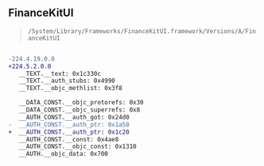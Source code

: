 ## FinanceKitUI

> `/System/Library/Frameworks/FinanceKitUI.framework/Versions/A/FinanceKitUI`

```diff

-224.4.19.0.0
+224.5.2.0.0
   __TEXT.__text: 0x1c330c
   __TEXT.__auth_stubs: 0x4990
   __TEXT.__objc_methlist: 0x3f8

   __DATA_CONST.__objc_protorefs: 0x30
   __DATA_CONST.__objc_superrefs: 0x8
   __AUTH_CONST.__auth_got: 0x24d0
-  __AUTH_CONST.__auth_ptr: 0x1a58
+  __AUTH_CONST.__auth_ptr: 0x1c20
   __AUTH_CONST.__const: 0x4ae8
   __AUTH_CONST.__objc_const: 0x1310
   __AUTH.__objc_data: 0x700

```
